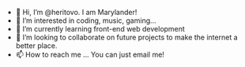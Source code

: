 - 👋 Hi, I’m @heritovo. I am Marylander! 
- 👀 I’m interested in coding, music, gaming...
- 🌱 I’m currently learning front-end web development
- 💞️ I’m looking to collaborate on future projects to make the internet a better place.
- 📫 How to reach me ... You can just email me!

<!---
heritovo/heritovo is a ✨ special ✨ repository because its `README.md` (this file) appears on your GitHub profile.
You can click the Preview link to take a look at your changes.
--->
